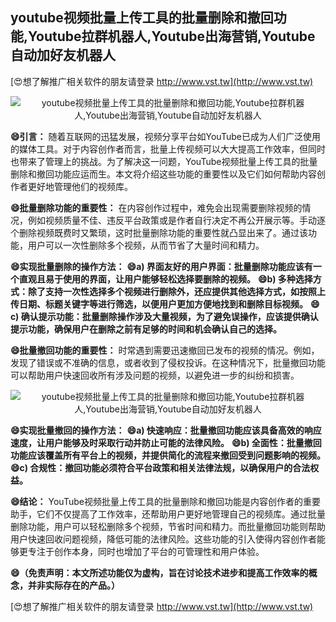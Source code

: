 ## **youtube视频批量上传工具的批量删除和撤回功能,Youtube拉群机器人,Youtube出海营销,Youtube自动加好友机器人**

[😍想了解推广相关软件的朋友请登录 http://www.vst.tw](http://www.vst.tw)

 <center><img src="https://vst.tw/MP4/tuiguang/png/4.png" alt="youtube视频批量上传工具的批量删除和撤回功能,Youtube拉群机器人,Youtube出海营销,Youtube自动加好友机器人"></center>

**😄引言：**
随着互联网的迅猛发展，视频分享平台如YouTube已成为人们广泛使用的媒体工具。对于内容创作者而言，批量上传视频可以大大提高工作效率，但同时也带来了管理上的挑战。为了解决这一问题，YouTube视频批量上传工具的批量删除和撤回功能应运而生。本文将介绍这些功能的重要性以及它们如何帮助内容创作者更好地管理他们的视频库。

**😄批量删除功能的重要性：**
在内容创作过程中，难免会出现需要删除视频的情况，例如视频质量不佳、违反平台政策或是作者自行决定不再公开展示等。手动逐个删除视频既费时又繁琐，这时批量删除功能的重要性就凸显出来了。通过该功能，用户可以一次性删除多个视频，从而节省了大量时间和精力。

**😄实现批量删除的操作方法：**
**😄a) 界面友好的用户界面：批量删除功能应该有一个直观且易于使用的界面，让用户能够轻松选择要删除的视频。**
**😄b) 多种选择方式：除了支持一次性选择多个视频进行删除外，还应提供其他选择方式，如按照上传日期、标题关键字等进行筛选，以便用户更加方便地找到和删除目标视频。**
**😄c) 确认提示功能：批量删除操作涉及大量视频，为了避免误操作，应该提供确认提示功能，确保用户在删除之前有足够的时间和机会确认自己的选择。**

**😄批量撤回功能的重要性：**
时常遇到需要迅速撤回已发布的视频的情况。例如，发现了错误或不准确的信息，或者收到了侵权投诉。在这种情况下，批量撤回功能可以帮助用户快速回收所有涉及问题的视频，以避免进一步的纠纷和损害。

 <center><img src="https://vst.tw/MP4/tuiguang/png/6.png" alt="youtube视频批量上传工具的批量删除和撤回功能,Youtube拉群机器人,Youtube出海营销,Youtube自动加好友机器人"></center>

**😄实现批量撤回的操作方法：**
**😄a) 快速响应：批量撤回功能应该具备高效的响应速度，让用户能够及时采取行动并防止可能的法律风险。**
**😄b) 全面性：批量撤回功能应该覆盖所有平台上的视频，并提供简化的流程来撤回受到问题影响的视频。**
**😄c) 合规性：撤回功能必须符合平台政策和相关法律法规，以确保用户的合法权益。**

**😄结论：**
YouTube视频批量上传工具的批量删除和撤回功能是内容创作者的重要助手，它们不仅提高了工作效率，还帮助用户更好地管理自己的视频库。通过批量删除功能，用户可以轻松删除多个视频，节省时间和精力。而批量撤回功能则帮助用户快速回收问题视频，降低可能的法律风险。这些功能的引入使得内容创作者能够更专注于创作本身，同时也增加了平台的可管理性和用户体验。

**😄（免责声明：本文所述功能仅为虚构，旨在讨论技术进步和提高工作效率的概念，并非实际存在的产品。）**

[😍想了解推广相关软件的朋友请登录 http://www.vst.tw](http://www.vst.tw)



